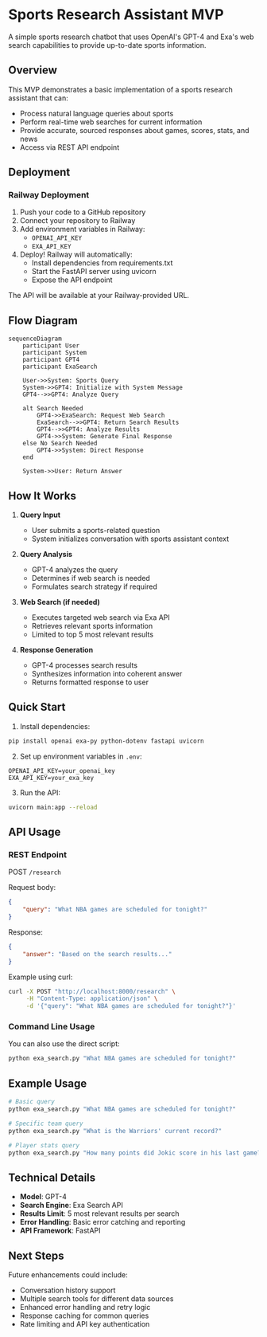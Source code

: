 # Sports Research Assistant MVP

A simple sports research chatbot that uses OpenAI's GPT-4 and Exa's web search capabilities to provide up-to-date sports information.

## Overview

This MVP demonstrates a basic implementation of a sports research assistant that can:
- Process natural language queries about sports
- Perform real-time web searches for current information
- Provide accurate, sourced responses about games, scores, stats, and news
- Access via REST API endpoint

## Deployment

### Railway Deployment

1. Push your code to a GitHub repository
2. Connect your repository to Railway
3. Add environment variables in Railway:
   - `OPENAI_API_KEY`
   - `EXA_API_KEY`
4. Deploy! Railway will automatically:
   - Install dependencies from requirements.txt
   - Start the FastAPI server using uvicorn
   - Expose the API endpoint

The API will be available at your Railway-provided URL.

## Flow Diagram

```mermaid
sequenceDiagram
    participant User
    participant System
    participant GPT4
    participant ExaSearch
    
    User->>System: Sports Query
    System->>GPT4: Initialize with System Message
    GPT4-->>GPT4: Analyze Query
    
    alt Search Needed
        GPT4->>ExaSearch: Request Web Search
        ExaSearch-->>GPT4: Return Search Results
        GPT4-->>GPT4: Analyze Results
        GPT4->>System: Generate Final Response
    else No Search Needed
        GPT4->>System: Direct Response
    end
    
    System->>User: Return Answer
```

## How It Works

1. **Query Input**
   - User submits a sports-related question
   - System initializes conversation with sports assistant context

2. **Query Analysis**
   - GPT-4 analyzes the query
   - Determines if web search is needed
   - Formulates search strategy if required

3. **Web Search (if needed)**
   - Executes targeted web search via Exa API
   - Retrieves relevant sports information
   - Limited to top 5 most relevant results

4. **Response Generation**
   - GPT-4 processes search results
   - Synthesizes information into coherent answer
   - Returns formatted response to user

## Quick Start

1. Install dependencies:
```bash
pip install openai exa-py python-dotenv fastapi uvicorn
```

2. Set up environment variables in `.env`:
```
OPENAI_API_KEY=your_openai_key
EXA_API_KEY=your_exa_key
```

3. Run the API:
```bash
uvicorn main:app --reload
```

## API Usage

### REST Endpoint

POST `/research`

Request body:
```json
{
    "query": "What NBA games are scheduled for tonight?"
}
```

Response:
```json
{
    "answer": "Based on the search results..."
}
```

Example using curl:
```bash
curl -X POST "http://localhost:8000/research" \
     -H "Content-Type: application/json" \
     -d '{"query": "What NBA games are scheduled for tonight?"}'
```

### Command Line Usage

You can also use the direct script:
```bash
python exa_search.py "What NBA games are scheduled for tonight?"
```

## Example Usage

```bash
# Basic query
python exa_search.py "What NBA games are scheduled for tonight?"

# Specific team query
python exa_search.py "What is the Warriors' current record?"

# Player stats query
python exa_search.py "How many points did Jokic score in his last game?"
```

## Technical Details

- **Model**: GPT-4
- **Search Engine**: Exa Search API
- **Results Limit**: 5 most relevant results per search
- **Error Handling**: Basic error catching and reporting
- **API Framework**: FastAPI

## Next Steps

Future enhancements could include:
- Conversation history support
- Multiple search tools for different data sources
- Enhanced error handling and retry logic
- Response caching for common queries
- Rate limiting and API key authentication
